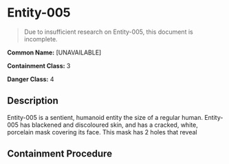 # Entity-005

> Due to insufficient research on Entity-005, this document is incomplete.

**Common Name:** [UNAVAILABLE]

**Containment Class:** 3

**Danger Class:** 4

## Description
Entity-005 is a sentient, humanoid entity the size of a regular human. Entity-005 has blackened and discoloured skin, and has a cracked, white, porcelain mask covering its face. This mask has 2 holes that reveal 

## Containment Procedure
